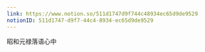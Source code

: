 ```yaml
---
link: https://www.notion.so/511d1747d9f744c48934ec65d9de9529
notionID: 511d1747-d9f7-44c4-8934-ec65d9de9529
---
```

昭和元禄落语心中